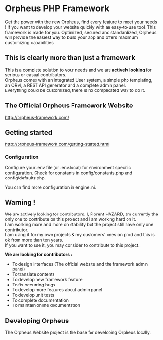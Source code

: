 # Orpheus PHP Framework

Get the power with the new Orpheus, find every feature to meet your needs ! If you want to develop your website quickly with an easy-to-use tool, This framework is made for you. Optimized, secured and standardized, Orpheus will provide the easiest way to build your app and offers maximum customizing capabilities.

## This is clearly more than just a framework
This is a complete solution to your needs and we are **actively looking** for serious or casual contributors.<br>
Orpheus comes with an integrated User system, a simple php templating, an ORM, a REST API generator and a complete admin panel.<br>
Everything could be customized, there is no complicated way to do it.

## The Official Orpheus Framework Website
http://orpheus-framework.com/

## Getting started
http://orpheus-framework.com/getting-started.html

### Configuration

Configure your .env file (or .env.local) for environment specific configuration.
Check for constants in config/constants.php and config/defaults.php.

You can find more configuration in engine.ini.

## Warning !
We are actively looking for contributors. I, Florent HAZARD, am currently the only one to contribute on this project and I am working hard on it.<br>
I am working more and more on stability but the project still have only one contributor.<br>
I am using it for my own projects & my customers' ones on prod and this is ok from more than ten years.<br>
If you want to use it, you may consider to contribute to this project.

**We are looking for contributors :**
- To design interfaces (The official website and the framework admin panel)
- To translate contents
- To develop new framework feature
- To fix occurring bugs
- To develop more features about admin panel
- To develop unit tests
- To complete documentation
- To maintain online documentation

## Developing Orpheus

The Orpheus Website project is the base for developing Orpheus locally.
